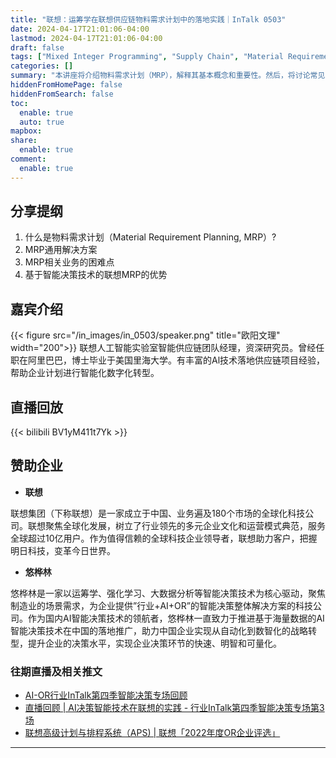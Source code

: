 ```yaml
---
title: "联想：运筹学在联想供应链物料需求计划中的落地实践｜InTalk 0503"
date: 2024-04-17T21:01:06-04:00
lastmod: 2024-04-17T21:01:06-04:00
draft: false
tags: ["Mixed Integer Programming", "Supply Chain", "Material Requirement Planning"]
categories: []
summary: "本讲座将介绍物料需求计划（MRP），解释其基本概念和重要性。然后，将讨论常见的MRP解决方案，分析实施过程中遇到的主要困难点。最后，讲座将展示基于智能决策技术的联想MRP系统，强调其在提升效率和优化资源管理方面的独特优势。"
hiddenFromHomePage: false
hiddenFromSearch: false
toc:
  enable: true
  auto: true
mapbox:
share:
  enable: true
comment:
  enable: true
---
```



## 分享提纲
1. 什么是物料需求计划（Material Requirement Planning, MRP）?
2. MRP通用解决方案
3. MRP相关业务的困难点
4. 基于智能决策技术的联想MRP的优势


## 嘉宾介绍
{{< figure src="/in_images/in_0503/speaker.png" title="欧阳文理" width="200">}}
联想人工智能实验室智能供应链团队经理，资深研究员。曾经任职在阿里巴巴，博士毕业于美国里海大学。有丰富的Al技术落地供应链项目经验，帮助企业计划进行智能化数字化转型。


## 直播回放
{{< bilibili BV1yM411t7Yk >}}


## 赞助企业
- **联想**

联想集团（下称联想）是一家成立于中国、业务遍及180个市场的全球化科技公司。联想聚焦全球化发展，树立了行业领先的多元企业文化和运营模式典范，服务全球超过10亿用户。作为值得信赖的全球科技企业领导者，联想助力客户，把握明日科技，变革今日世界。

- **悠桦林**

悠桦林是一家以运筹学、强化学习、大数据分析等智能决策技术为核心驱动，聚焦制造业的场景需求，为企业提供”行业+AI+OR”的智能决策整体解决方案的科技公司。作为国内AI智能决策技术的领航者，悠桦林一直致力于推进基于海量数据的AI智能决策技术在中国的落地推广，助力中国企业实现从自动化到数智化的战略转型，提升企业的决策水平，实现企业决策环节的快速、明智和可量化。


### 往期直播及相关推文
- [AI-OR行业InTalk第四季智能决策专场回顾](https://mp.weixin.qq.com/s/vAjfNrYPzXIY75Us_5qDIw)
- [直播回顾 | AI决策智能技术在联想的实践 - 行业InTalk第四季智能决策专场第3场](https://mp.weixin.qq.com/s/mhcS79OonqRrHu8u_oIRzA)
- [联想高级计划与排程系统（APS) | 联想「2022年度OR企业评选」](https://mp.weixin.qq.com/s/8fX_d67y4AjjLBlBlW3cyw)
---
